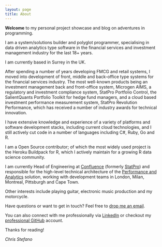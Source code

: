 ```yaml
---
layout: page
title: About
---
```


<p class="message">
<b>Welcome</b> to my personal project showcase and blog on adventures in programming.
</p>

I am a system/solutions builder and polyglot programmer, specialising in data driven analytics type
software in the financial services and investment management industry for the last 18+ years.

I am currently based in Surrey in the UK.

After spending a number of years developing FMCG and retail systems, I moved into development of
front, middle and back-office type systems for the financial services industry. The most well-known
products being an investment management back and front-office system, Microgen AIMS, a regulatory
and investment compliance system, StatPro Portfolio Control, the SalientQuants Portfolio Toolkit
for hedge fund managers, and a cloud based investment performance measurement system,
StatPro Revolution Performance, which has received a number of industry awards for technical innovation.

I have extensive knowledge and experience of a variety of platforms and software development stacks,
including current cloud technologies, and I still actively cut code in a number of languages
including C#, Ruby, Go and R.

I am a Open Source contributor; of which the most widely used project is the Heroku Buildpack for R,
which I actively maintain for a growing R data science community.

I am currently Head of Engineering at [Confluence][confluence] (formerly [StatPro][statpro]) and responsible for the
high-level technical architecture of the [Performance and Analytics][performance-analytics] solution, working with
development teams in London, Milan, Montreal, Pittsburgh and Cape Town.

Other interests include playing guitar, electronic music production and my motorcycle.

Have questions or want to get in touch? Feel free to [drop me an email](mailto:virtualstaticvoid@gmail.com).

You can also connect with me professionally via [LinkedIn][linkedin] or checkout my [professional GitHub][github] account.

Thanks for reading!

_Chris Stefano_

<!-- links -->

[confluence]: https://confluence.com
[github]: https://github.com/cstefano
[linkedin]: https://www.linkedin.com/in/chrisstefano/
[performance-analytics]: https://www.confluence.com/solutions/performance-analytics
[statpro]: https://www.statpro.com
